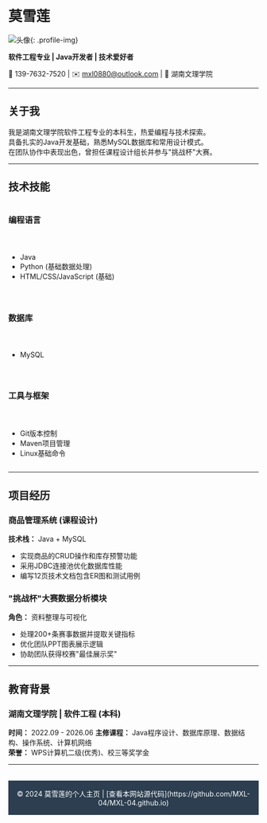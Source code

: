 
# 莫雪莲  
![头像](/resume/image/证件照2.jpg){: .profile-img}

**软件工程专业 | Java开发者 | 技术爱好者**  

📱 139-7632-7520 | ✉️ mxl0880@outlook.com | 🏫 湖南文理学院

---

## 关于我

我是湖南文理学院软件工程专业的本科生，热爱编程与技术探索。  
具备扎实的Java开发基础，熟悉MySQL数据库和常用设计模式。  
在团队协作中表现出色，曾担任课程设计组长并参与"挑战杯"大赛。

---

## 技术技能

<div class="skills-container">

### 编程语言
- Java 
- Python (基础数据处理)
- HTML/CSS/JavaScript (基础)

### 数据库
- MySQL

### 工具与框架
- Git版本控制
- Maven项目管理
- Linux基础命令

</div>

---

## 项目经历

### 商品管理系统 (课程设计)
**技术栈：** Java + MySQL
- 实现商品的CRUD操作和库存预警功能  
- 采用JDBC连接池优化数据库性能  
- 编写12页技术文档包含ER图和测试用例  

### "挑战杯"大赛数据分析模块
**角色：** 资料整理与可视化  
- 处理200+条赛事数据并提取关键指标  
- 优化团队PPT图表展示逻辑  
- 协助团队获得校赛"最佳展示奖"  

---

## 教育背景
### 湖南文理学院 | 软件工程 (本科)  
**时间：** 2022.09 - 2026.06 
**主修课程：** Java程序设计、数据库原理、数据结构、操作系统、计算机网络  
**荣誉：** WPS计算机二级(优秀)、校三等奖学金

---

<footer>
© 2024 莫雪莲的个人主页 | [查看本网站源代码](https://github.com/MXL-04/MXL-04.github.io)
</footer>

<style>
.profile-img {
    width: 150px;
    height: 150px;
    border-radius: 50%;
    object-fit: cover;
    border: 5px solid white;
    margin: 1rem auto;
    display: block;
}
.skills-container {
    display: grid;
    grid-template-columns: repeat(auto-fill, minmax(300px, 1fr));
    gap: 1.5rem;
}
footer {
    text-align: center;
    margin-top: 2rem;
    padding: 1rem;
    background: #2c3e50;
    color: white;
}
</style>

